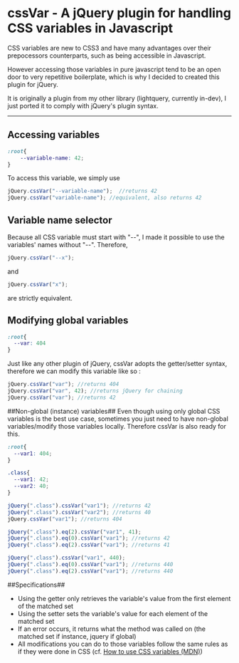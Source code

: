 # cssVar - A jQuery plugin for handling CSS variables in Javascript #

CSS variables are new to CSS3 and have many advantages over their prepocessors counterparts, such as being accessible in Javascript.

However accessing those variables in pure javascript tend to be an open door to very repetitive boilerplate, which is why I decided to created this plugin for jQuery.

It is originally a plugin from my other library (lightquery, currently in-dev), I just ported it to comply with jQuery's plugin syntax.

----

## Accessing variables ##
```css
:root{
	--variable-name: 42;
}
```
To access this variable, we simply use
```javascript
jQuery.cssVar("--variable-name");  //returns 42
jQuery.cssVar("variable-name"); //equivalent, also returns 42
```

## Variable name selector ##

Because all CSS variable must start with "--", I made it possible to use the variables' names without "--".
Therefore,
```javascript
jQuery.cssVar("--x");
```
and
```javascript
jQuery.cssVar("x");
```
are strictly equivalent.


## Modifying global variables ##
```css
:root{
  --var: 404
}
```

Just like any other plugin of jQuery, cssVar adopts the getter/setter syntax, therefore we can modify this variable like so :

```javascript
jQuery.cssVar("var"); //returns 404
jQuery.cssVar("var", 42); //returns jQuery for chaining
jQuery.cssVar("var"); //returns 42
```

##Non-global (instance) variables##
Even though using only global CSS variables is the best use case, sometimes you just need to have non-global variables/modify those variables locally.
Therefore cssVar is also ready for this.

```css
:root{
  --var1: 404;
}

.class{
  --var1: 42;
  --var2: 40;
}
```

```javascript
jQuery(".class").cssVar("var1"); //returns 42
jQuery(".class").cssVar("var2"); //returns 40
jQuery.cssVar("var1"); //returns 404

jQuery(".class").eq(2).cssVar("var1", 41);
jQuery(".class").eq(0).cssVar("var1"); //returns 42
jQuery(".class").eq(2).cssVar("var1"); //returns 41

jQuery(".class").cssVar("var1", 440);
jQuery(".class").eq(0).cssVar("var1"); //returns 440
jQuery(".class").eq(2).cssVar("var1"); //returns 440
```

##Specifications##
- Using the getter only retrieves the variable's value from the first element of the matched set
- Using the setter sets the variable's value for each element of the matched set
- If an error occurs, it returns what the method was called on (the matched set if instance, jquery if global)
- All modifications you can do to those variables follow the same rules as if they were done in CSS (cf. [How to use CSS variables (MDN)](https://developer.mozilla.org/en-US/docs/Web/CSS/Using_CSS_variables))
